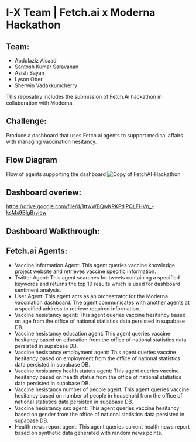 # I-X Team | Fetch.ai x Moderna Hackathon

## Team:
- Abdulaziz Alsaad
- Santosh Kumar Saravanan
- Asish Sayan
- Lyson Ober
- Sherwin Vadakkumcherry

This reposatiry includes the submission of Fetch.Ai hackathon in collaboration with Moderna. 

## Challenge: 
Produce a dashboard that uses Fetch.ai agents to support medical affairs with managing vaccination hesitancy.

## Flow Diagram
Flow of agents supporting the dashboard
![Copy of FetchAI-Hackathon](https://github.com/user-attachments/assets/95db1518-0e7d-433e-9442-0a07ecebaf52)

## Dashboard overiew:
https://drive.google.com/file/d/1ttwWBQwKRKPtljPQLFHVn_-ksMx9BIgB/view


## Dashboard Walkthrough:

## Fetch.ai Agents: 

- Vaccine Information Agent: This agent queries vaccine knowledge project website and retrieves vaccine specific information.
- Twitter Agent: This agent searches for tweets containing a specified keywords and returns the top 10 results which is used for dashboard sentiment analysis.
- User Agent: This agent acts as an orchestrator for the Moderna vaccination dashboard. The agent communicates with another agents at a specified address to retrieve required information.
- Vaccine hesistancy  agent: This agent queries vaccine hesitancy based on age from the office of national statistics data persisted in supabase DB.
- Vaccine hesistancy education agent: This agent queries vaccine hesitancy based on education from the office of national statistics data persisted in supabase DB.
- Vaccine hesistancy employment agent: This agent queries vaccine hesitancy based on employment from the office of national statistics data persisted in supabase DB.
- Vaccine hesistancy health statuts agent: This agent queries vaccine hesitancy based on health status from the office of national statistics data persisted in supabase DB.
- Vaccine hesistancy number of people agent: This agent queries vaccine hesitancy based on number of people in household from the office of national statistics data persisted in supabase DB.
- Vaccine hesistancy sex agent: This agent queries vaccine hesitancy based on gender from the office of national statistics data persisted in supabase DB.
- Health news report agent: This agent queries current health news report based on synthetic data generated with random news points.



